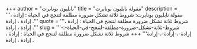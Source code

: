 +++
author = "نابليون بونابرت"
title = "مقولة نابليون بونابرت"
description = '''مقولة نابليون بونابرت: شروط ثلاثة تشكل ضرورة مطلقة لتنجح في الحياة : إرادة ، إرادة ، إرادة .'''
quote = '''شروط ثلاثة تشكل ضرورة مطلقة لتنجح في الحياة : إرادة ، إرادة ، إرادة .'''
slug = '''شروط-ثلاثة-تشكل-ضرورة-مطلقة-لتنجح-في-الحياة-:-إرادة-،-إرادة-،-إرادة'''
+++
شروط ثلاثة تشكل ضرورة مطلقة لتنجح في الحياة : إرادة ، إرادة ، إرادة .
